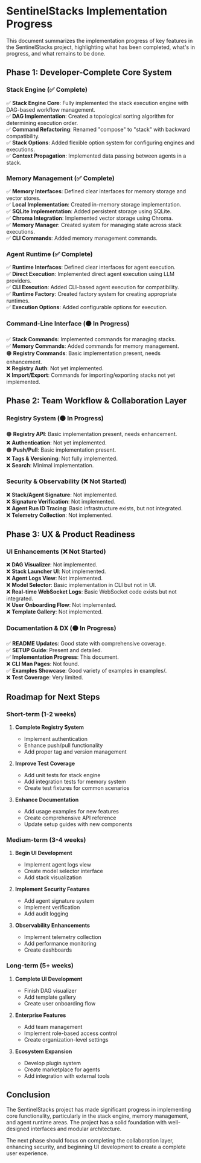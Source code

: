 # SentinelStacks Implementation Progress

This document summarizes the implementation progress of key features in the SentinelStacks project, highlighting what has been completed, what's in progress, and what remains to be done.

## Phase 1: Developer-Complete Core System

### Stack Engine (✅ Complete)

✅ **Stack Engine Core**: Fully implemented the stack execution engine with DAG-based workflow management.  
✅ **DAG Implementation**: Created a topological sorting algorithm for determining execution order.  
✅ **Command Refactoring**: Renamed "compose" to "stack" with backward compatibility.  
✅ **Stack Options**: Added flexible option system for configuring engines and executions.  
✅ **Context Propagation**: Implemented data passing between agents in a stack.

### Memory Management (✅ Complete)

✅ **Memory Interfaces**: Defined clear interfaces for memory storage and vector stores.  
✅ **Local Implementation**: Created in-memory storage implementation.  
✅ **SQLite Implementation**: Added persistent storage using SQLite.  
✅ **Chroma Integration**: Implemented vector storage using Chroma.  
✅ **Memory Manager**: Created system for managing state across stack executions.  
✅ **CLI Commands**: Added memory management commands.

### Agent Runtime (✅ Complete)

✅ **Runtime Interfaces**: Defined clear interfaces for agent execution.  
✅ **Direct Execution**: Implemented direct agent execution using LLM providers.  
✅ **CLI Execution**: Added CLI-based agent execution for compatibility.  
✅ **Runtime Factory**: Created factory system for creating appropriate runtimes.  
✅ **Execution Options**: Added configurable options for execution.

### Command-Line Interface (🟠 In Progress)

✅ **Stack Commands**: Implemented commands for managing stacks.  
✅ **Memory Commands**: Added commands for memory management.  
🟠 **Registry Commands**: Basic implementation present, needs enhancement.  
❌ **Registry Auth**: Not yet implemented.  
❌ **Import/Export**: Commands for importing/exporting stacks not yet implemented.

## Phase 2: Team Workflow & Collaboration Layer

### Registry System (🟠 In Progress)

🟠 **Registry API**: Basic implementation present, needs enhancement.  
❌ **Authentication**: Not yet implemented.  
🟠 **Push/Pull**: Basic implementation present.  
❌ **Tags & Versioning**: Not fully implemented.  
❌ **Search**: Minimal implementation.

### Security & Observability (❌ Not Started)

❌ **Stack/Agent Signature**: Not implemented.  
❌ **Signature Verification**: Not implemented.  
❌ **Agent Run ID Tracing**: Basic infrastructure exists, but not integrated.  
❌ **Telemetry Collection**: Not implemented.

## Phase 3: UX & Product Readiness

### UI Enhancements (❌ Not Started)

❌ **DAG Visualizer**: Not implemented.  
❌ **Stack Launcher UI**: Not implemented.  
❌ **Agent Logs View**: Not implemented.  
❌ **Model Selector**: Basic implementation in CLI but not in UI.  
❌ **Real-time WebSocket Logs**: Basic WebSocket code exists but not integrated.  
❌ **User Onboarding Flow**: Not implemented.  
❌ **Template Gallery**: Not implemented.

### Documentation & DX (🟠 In Progress)

✅ **README Updates**: Good state with comprehensive coverage.  
✅ **SETUP Guide**: Present and detailed.  
✅ **Implementation Progress**: This document.  
❌ **CLI Man Pages**: Not found.  
✅ **Examples Showcase**: Good variety of examples in examples/.  
❌ **Test Coverage**: Very limited.

## Roadmap for Next Steps

### Short-term (1-2 weeks)

1. **Complete Registry System**  
   - Implement authentication
   - Enhance push/pull functionality
   - Add proper tag and version management

2. **Improve Test Coverage**  
   - Add unit tests for stack engine
   - Add integration tests for memory system
   - Create test fixtures for common scenarios

3. **Enhance Documentation**  
   - Add usage examples for new features
   - Create comprehensive API reference
   - Update setup guides with new components

### Medium-term (3-4 weeks)

1. **Begin UI Development**  
   - Implement agent logs view
   - Create model selector interface
   - Add stack visualization

2. **Implement Security Features**  
   - Add agent signature system
   - Implement verification
   - Add audit logging

3. **Observability Enhancements**  
   - Implement telemetry collection
   - Add performance monitoring
   - Create dashboards

### Long-term (5+ weeks)

1. **Complete UI Development**  
   - Finish DAG visualizer
   - Add template gallery
   - Create user onboarding flow

2. **Enterprise Features**  
   - Add team management
   - Implement role-based access control
   - Create organization-level settings

3. **Ecosystem Expansion**  
   - Develop plugin system
   - Create marketplace for agents
   - Add integration with external tools

## Conclusion

The SentinelStacks project has made significant progress in implementing core functionality, particularly in the stack engine, memory management, and agent runtime areas. The project has a solid foundation with well-designed interfaces and modular architecture.

The next phase should focus on completing the collaboration layer, enhancing security, and beginning UI development to create a complete user experience.

